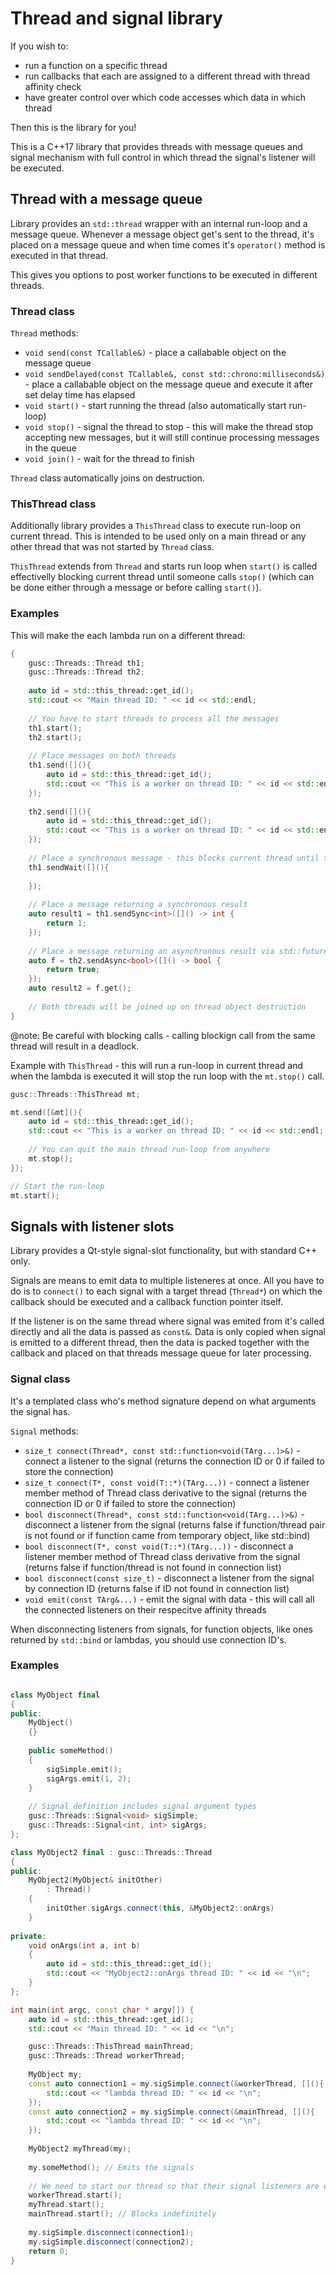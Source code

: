 #  Thread and signal library

If you wish to:

* run a function on a specific thread 
* run callbacks that each are assigned to a different thread with thread affinity check
* have greater control over which code accesses which data in which thread

Then this is the library for you!

This is a C++17 library that provides threads with message queues and signal mechanism with full control in which thread the signal's listener will be executed.

## Thread with a message queue

Library provides an `std::thread` wrapper with an internal run-loop and a message queue. Whenever a message object get's sent to the thread, it's placed on a message queue and when time comes it's `operator()` method is executed in that thread.

This gives you options to post worker functions to be executed in different threads.

### Thread class

`Thread` methods:

* `void send(const TCallable&)` - place a callabable object on the message queue
* `void sendDelayed(const TCallable&, const std::chrono:milliseconds&)` - place a callabable object on the message queue and execute it after set delay time has elapsed
* `void start()` - start running the thread (also automatically start run-loop)
* `void stop()` - signal the thread to stop - this will make the thread stop accepting new messages, but it will still continue processing messages in the queue
* `void join()` - wait for the thread to finish

`Thread` class automatically joins on destruction.

### ThisThread class

Additionally library provides a `ThisThread` class to execute run-loop on current thread. This is intended to be used only on a main thread or any other thread that was not started by `Thread` class.

`ThisThread` extends from `Thread` and starts run loop when `start()` is called effectivelly blocking current thread until someone calls `stop()` (which can be done either through a message or before calling `start()`).

### Examples

This will make the each lambda run on a different thread:

```c++
{
    gusc::Threads::Thread th1;
    gusc::Threads::Thread th2;
    
    auto id = std::this_thread::get_id();
    std::cout << "Main thread ID: " << id << std::endl;
    
    // You have to start threads to process all the messages
    th1.start();
    th2.start();
    
    // Place messages on both threads
    th1.send([](){
        auto id = std::this_thread::get_id();
        std::cout << "This is a worker on thread ID: " << id << std::endl;
    });
    
    th2.send([](){
        auto id = std::this_thread::get_id();
        std::cout << "This is a worker on thread ID: " << id << std::endl;
    });
    
    // Place a synchronous message - this blocks current thread until the th1 finishes this miessage
    th1.sendWait([](){
       
    });
    
    // Place a message returning a synchronous result
    auto result1 = th1.sendSync<int>([]() -> int {
        return 1;
    });
    
    // Place a message returning an asynchronous result via std::future
    auto f = th2.sendAsync<bool>([]() -> bool {
        return true;
    });
    auto result2 = f.get();
    
    // Both threads will be joined up on thread object destruction
}
```

@note: Be careful with blocking calls - calling blockign call from the same thread will result in a deadlock.

Example with `ThisThread` - this will run a run-loop in current thread and when the lambda is executed it will stop the run loop with the  `mt.stop()` call.

```c++
gusc::Threads::ThisThread mt;

mt.send([&mt](){
    auto id = std::this_thread::get_id();
    std::cout << "This is a worker on thread ID: " << id << std::endl;
    
    // You can quit the main thread run-loop from anywhere
    mt.stop();
});

// Start the run-loop
mt.start();
```

## Signals with listener slots

Library provides a Qt-style signal-slot functionality, but with standard C++ only.

Signals are means to emit data to multiple listeneres at once. All you have to do is to `connect()` to each signal with a target thread (`Thread*`) on which the callback should be executed and a callback function pointer itself.

If the listener is on the same thread where signal was emited from it's called directly and all the data is passed as `const&`. Data is only copied when signal is emitted to a different thread, then the data is packed together with the callback and placed on that threads message queue for later processing.

### Signal class

It's a templated class who's method signature depend on what arguments the signal has.

`Signal` methods:

* `size_t connect(Thread*, const std::function<void(TArg...)>&)` - connect a listener to the signal (returns the connection ID or 0 if failed to store the connection)
* `size_t connect(T*, const void(T::*)(TArg...))` - connect a listener member method of Thread class derivative to the signal (returns the connection ID or 0 if failed to store the connection)
* `bool disconnect(Thread*, const std::function<void(TArg...)>&)` - disconnect a listener from the signal (returns false if function/thread pair is not found or if function came from temporary object, like std::bind)
* `bool disconnect(T*, const void(T::*)(TArg...))` - disconnect a listener member method of Thread class derivative from the signal (returns false if function/thread is not found in connection list)
* `bool disconnect(const size_t)` - disconnect a listener from the signal by connection ID (returns false if ID not found in connection list)
* `void emit(const TArg&...)` - emit the signal with data - this will call all the connected listeners on their respecitve affinity threads

When disconnecting listeners from signals, for function objects, like ones returned by `std::bind` or lambdas, you should use connection ID's.

### Examples

```c++

class MyObject final
{
public:
    MyObject()
    {}
    
    public someMethod()
    {
        sigSimple.emit();
        sigArgs.emit(1, 2);
    }
    
    // Signal definition includes signal argument types
    gusc::Threads::Signal<void> sigSimple;
    gusc::Threads::Signal<int, int> sigArgs;
};

class MyObject2 final : gusc::Threads::Thread
{
public:
    MyObject2(MyObject& initOther)
        : Thread()
    {
        initOther.sigArgs.connect(this, &MyObject2::onArgs)
    }
    
private:
    void onArgs(int a, int b)
    {
        auto id = std::this_thread::get_id();
        std::cout << "MyObject2::onArgs thread ID: " << id << "\n";
    }    
};

int main(int argc, const char * argv[]) {
    auto id = std::this_thread::get_id();
    std::cout << "Main thread ID: " << id << "\n";

    gusc::Threads::ThisThread mainThread;
    gusc::Threads::Thread workerThread;
    
    MyObject my;
    const auto connection1 = my.sigSimple.connect(&workerThread, [](){
        std::cout << "lambda thread ID: " << id << "\n";
    });
    const auto connection2 = my.sigSimple.connect(&mainThread, [](){
        std::cout << "lambda thread ID: " << id << "\n";
    });
    
    MyObject2 myThread(my);
    
    my.someMethod(); // Emits the signals
    
    // We need to start our thread so that their signal listeners are executed
    workerThread.start();
    myThread.start(); 
    mainThread.start(); // Blocks indefinitely
    
    my.sigSimple.disconnect(connection1);
    my.sigSimple.disconnect(connection2);
    return 0;
}

```

